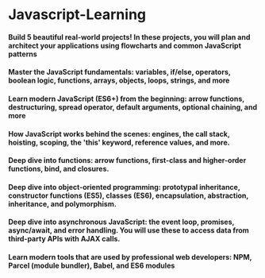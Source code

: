 # Javascript-Learning

#### Build 5 beautiful real-world projects! In these projects, you will plan and architect your applications using flowcharts and common JavaScript patterns

#### Master the JavaScript fundamentals: variables, if/else, operators, boolean logic, functions, arrays, objects, loops, strings, and more

#### Learn modern JavaScript (ES6+) from the beginning: arrow functions, destructuring, spread operator, default arguments, optional chaining, and more

#### How JavaScript works behind the scenes: engines, the call stack, hoisting, scoping, the 'this' keyword, reference values, and more.

#### Deep dive into functions: arrow functions, first-class and higher-order functions, bind, and closures.

#### Deep dive into object-oriented programming: prototypal inheritance, constructor functions (ES5), classes (ES6), encapsulation, abstraction, inheritance, and polymorphism. 

#### Deep dive into asynchronous JavaScript: the event loop, promises, async/await, and error handling. You will use these to access data from third-party APIs with AJAX calls. 

#### Learn modern tools that are used by professional web developers: NPM, Parcel (module bundler), Babel, and ES6 modules
